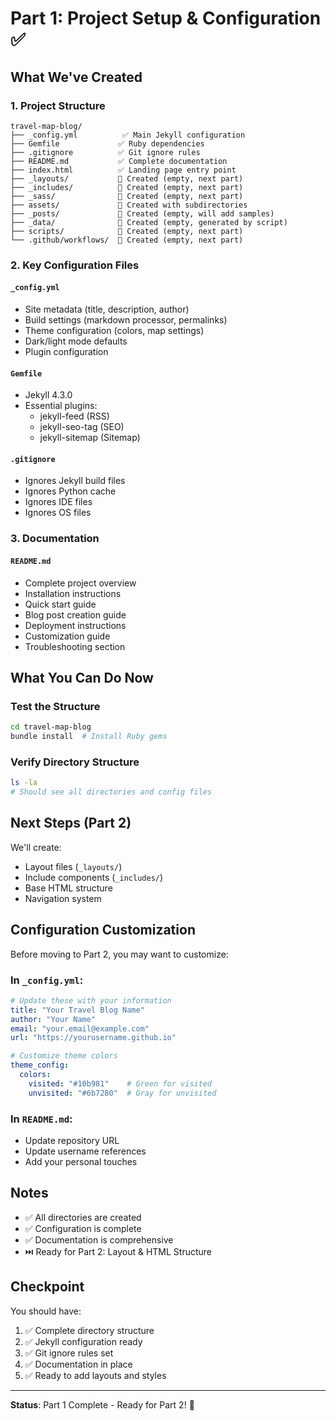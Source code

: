 # Part 1: Project Setup & Configuration ✅

## What We've Created

### 1. Project Structure
```
travel-map-blog/
├── _config.yml          ✅ Main Jekyll configuration
├── Gemfile             ✅ Ruby dependencies
├── .gitignore          ✅ Git ignore rules
├── README.md           ✅ Complete documentation
├── index.html          ✅ Landing page entry point
├── _layouts/           📁 Created (empty, next part)
├── _includes/          📁 Created (empty, next part)
├── _sass/              📁 Created (empty, next part)
├── assets/             📁 Created with subdirectories
├── _posts/             📁 Created (empty, will add samples)
├── _data/              📁 Created (empty, generated by script)
├── scripts/            📁 Created (empty, next part)
└── .github/workflows/  📁 Created (empty, next part)
```

### 2. Key Configuration Files

#### `_config.yml`
- Site metadata (title, description, author)
- Build settings (markdown processor, permalinks)
- Theme configuration (colors, map settings)
- Dark/light mode defaults
- Plugin configuration

#### `Gemfile`
- Jekyll 4.3.0
- Essential plugins:
  - jekyll-feed (RSS)
  - jekyll-seo-tag (SEO)
  - jekyll-sitemap (Sitemap)

#### `.gitignore`
- Ignores Jekyll build files
- Ignores Python cache
- Ignores IDE files
- Ignores OS files

### 3. Documentation

#### `README.md`
- Complete project overview
- Installation instructions
- Quick start guide
- Blog post creation guide
- Deployment instructions
- Customization guide
- Troubleshooting section

## What You Can Do Now

### Test the Structure
```bash
cd travel-map-blog
bundle install  # Install Ruby gems
```

### Verify Directory Structure
```bash
ls -la
# Should see all directories and config files
```

## Next Steps (Part 2)

We'll create:
- Layout files (`_layouts/`)
- Include components (`_includes/`)
- Base HTML structure
- Navigation system

## Configuration Customization

Before moving to Part 2, you may want to customize:

### In `_config.yml`:
```yaml
# Update these with your information
title: "Your Travel Blog Name"
author: "Your Name"
email: "your.email@example.com"
url: "https://yourusername.github.io"

# Customize theme colors
theme_config:
  colors:
    visited: "#10b981"    # Green for visited
    unvisited: "#6b7280"  # Gray for unvisited
```

### In `README.md`:
- Update repository URL
- Update username references
- Add your personal touches

## Notes

- ✅ All directories are created
- ✅ Configuration is complete
- ✅ Documentation is comprehensive
- ⏭️ Ready for Part 2: Layout & HTML Structure

## Checkpoint

You should have:
1. ✅ Complete directory structure
2. ✅ Jekyll configuration ready
3. ✅ Git ignore rules set
4. ✅ Documentation in place
5. ✅ Ready to add layouts and styles

---

**Status**: Part 1 Complete - Ready for Part 2! 🚀
